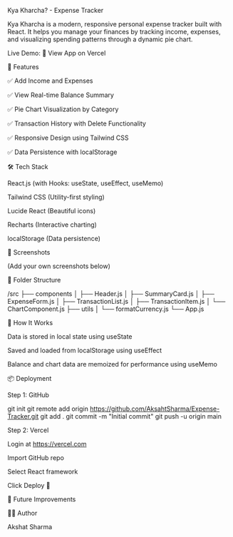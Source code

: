  Kya Kharcha? - Expense Tracker

Kya Kharcha is a modern, responsive personal expense tracker built with React. It helps you manage your finances by tracking income, expenses, and visualizing spending patterns through a dynamic pie chart.

Live Demo: 🔗 View App on Vercel

🚀 Features

✅ Add Income and Expenses

✅ View Real-time Balance Summary

✅ Pie Chart Visualization by Category

✅ Transaction History with Delete Functionality

✅ Responsive Design using Tailwind CSS

✅ Data Persistence with localStorage

🛠️ Tech Stack

React.js (with Hooks: useState, useEffect, useMemo)

Tailwind CSS (Utility-first styling)

Lucide React (Beautiful icons)

Recharts (Interactive charting)

localStorage (Data persistence)

📸 Screenshots

(Add your own screenshots below)





📂 Folder Structure

/src
├── components
│   ├── Header.js
│   ├── SummaryCard.js
│   ├── ExpenseForm.js
│   ├── TransactionList.js
│   ├── TransactionItem.js
│   └── ChartComponent.js
├── utils
│   └── formatCurrency.js
└── App.js

🧠 How It Works

Data is stored in local state using useState

Saved and loaded from localStorage using useEffect

Balance and chart data are memoized for performance using useMemo

📦 Deployment

Step 1: GitHub

git init
git remote add origin https://github.com/AksahtSharma/Expense-Tracker.git
git add .
git commit -m "Initial commit"
git push -u origin main

Step 2: Vercel

Login at https://vercel.com

Import GitHub repo

Select React framework

Click Deploy 🚀

🙌 Future Improvements



🧑‍💻 Author

Akshat Sharma
